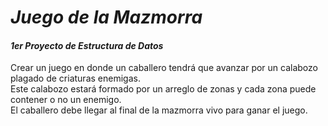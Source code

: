 # *Juego de la Mazmorra*

#### *1er Proyecto de Estructura de Datos*

Crear un juego en donde un caballero tendrá que avanzar por un calabozo plagado de criaturas
enemigas.\
Este calabozo estará formado por un arreglo de zonas y cada zona puede contener o no
un enemigo.\
El caballero debe llegar al final de la mazmorra vivo para ganar el juego.
